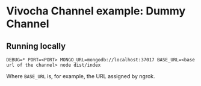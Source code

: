# Vivocha Channel example: Dummy Channel

## Running locally

`DEBUG=* PORT=<PORT> MONGO_URL=mongodb://localhost:37017 BASE_URL=<base url of the channel> node dist/index`

Where `BASE_URL` is, for example, the URL assigned by ngrok.

